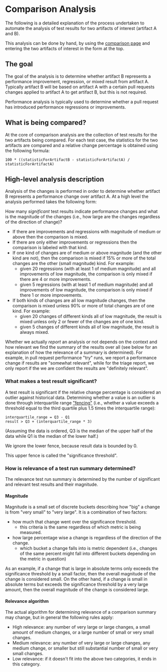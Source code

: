 # Comparison Analysis

The following is a detailed explanation of the process undertaken to automate the analysis of test results for two artifacts of interest (artifact A and B).

This analysis can be done by hand, by using the [comparison page](http://34.228.27.164:2346/compare.html) and entering the two artifacts of interest in the form at the top.

## The goal

The goal of the analysis is to determine whether artifact B represents a performance improvement, regression, or mixed result from artifact A. Typically artifact B will be based on artifact A with a certain pull requests changes applied to artifact A to get artifact B, but this is not required.

Performance analysis is typically used to determine whether a pull request has introduced performance regressions or improvements.

## What is being compared?

At the core of comparison analysis are the collection of test results for the two artifacts being compared. For each test case, the statistics for the two artifacts are compared and a relative change percentage is obtained using the following formula:

```
100 * ((statisticForArtifactB - statisticForArtifactA) / statisticForArtifactA)
```

## High-level analysis description

Analysis of the changes is performed in order to determine whether artifact B represents a performance change over artifact A. At a high level the analysis performed takes the following form:

How many _significant_ test results indicate performance changes and what is the magnitude of the changes (i.e., how large are the changes regardless of the direction of change)?

* If there are improvements and regressions with magnitude of medium or above then the comparison is mixed.
* If there are only either improvements or regressions then the comparison is labeled with that kind.
* If one kind of changes are of medium or above magnitude (and the other kind are not), then the comparison is mixed if 15% or more of the total changes are the other (small magnitude) kind. For example:
  * given 20 regressions (with at least 1 of medium magnitude) and all improvements of low magnitude, the comparison is only mixed if there are 4 or more improvements.
  * given 5 regressions (with at least 1 of medium magnitude) and all improvements of low magnitude, the comparison is only mixed if there 1 or more improvements.
* If both kinds of changes are all low magnitude changes, then the comparison is mixed unless 90% or more of total changes are of one kind. For example:
  * given 20 changes of different kinds all of low magnitude, the result is mixed unless only 2 or fewer of the changes are of one kind.
  * given 5 changes of different kinds all of low magnitude, the result is always mixed.

Whether we actually _report_ an analysis or not depends on the context and how relevant we find the summary of the results over all (see below for an explanation of how the relevance of a summary is determined). For example, in pull request performance "try" runs, we report a performance change if results are "somewhat relevant", while for the triage report, we only report if the we are confident the results are "definitely relevant".

### What makes a test result significant?

A test result is significant if the relative change percentage is considered an outlier against historical data. Determining whether a value is an outlier is done through interquartile range ["fencing"](https://www.statisticshowto.com/upper-and-lower-fences/#:~:text=Upper%20and%20lower%20fences%20cordon,%E2%80%93%20(1.5%20*%20IQR)) (i.e., whether a value exceeds a threshold equal to the third quartile plus 1.5 times the interquartile range):

```
interquartile_range = Q3 - Q1
result > Q3 + (interquartile_range * 3)
```

(Assuming the data is ordered, Q3 is the median of the upper half of the data while Q1 is the median of the lower half.)

We ignore the lower fence, because result data is bounded by 0.

This upper fence is called the "significance threshold".

### How is relevance of a test run summary determined?

The relevance test run summary is determined by the number of significant and relevant test results and their magnitude.

#### Magnitude

Magnitude is a small set of discrete buckets describing how "big" a change is from "very small" to "very large". It is a combination of two factors:
* how much that change went over the significance threshold.
  * this criteria is the same regardless of which metric is being measured.
* how large percentage wise a change is regardless of the direction of the change.
  * which bucket a change falls into is metric dependent (i.e., changes of the same percent might fall into different buckets depending on the metric in question)

As an example, if a change that is large in absolute terms only exceeds the significance threshold by a small factor, then the overall magnitude of the change is considered small. On the other hand, if a change is small in absolute terms but exceeds the significance threshold by a very large amount, then the overall magnitude of the change is considered large.

#### Relevance algorithm

The actual algorithm for determining relevance of a comparison summary may change, but in general the following rules apply:
* High relevance: any number of very large or large changes, a small amount of medium changes, or a large number of small or very small changes.
* Medium relevance: any number of very large or large changes, any medium change, or smaller but still substantial number of small or very small changes.
* Low relevance: if it doesn't fit into the above two categories, it ends in this category.

